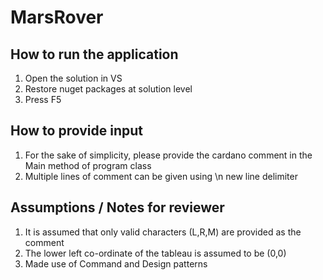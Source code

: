 # MarsRover

## How to run the application
1. Open the solution in VS
2. Restore nuget packages at solution level
3. Press F5

## How to provide input
1. For the sake of simplicity, please provide the cardano comment in the Main method of program class
2. Multiple lines of comment can be given using \n new line delimiter

## Assumptions / Notes for reviewer
1. It is assumed that only valid characters (L,R,M) are provided as the comment
2. The lower left co-ordinate of the tableau is assumed to be (0,0)
2. Made use of Command and Design patterns
